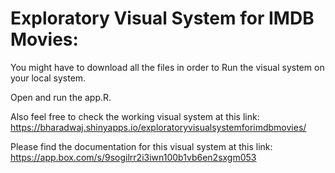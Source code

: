 # Exploratory Visual System for IMDB Movies:

You might have to download all the files in order to Run the visual system on your local system.

Open and run the app.R.

Also feel free to check the working visual system at this link: https://bharadwaj.shinyapps.io/exploratoryvisualsystemforimdbmovies/

Please find the documentation for this visual system at this link: https://app.box.com/s/9sogilrr2i3iwn100b1vb6en2sxgm053
